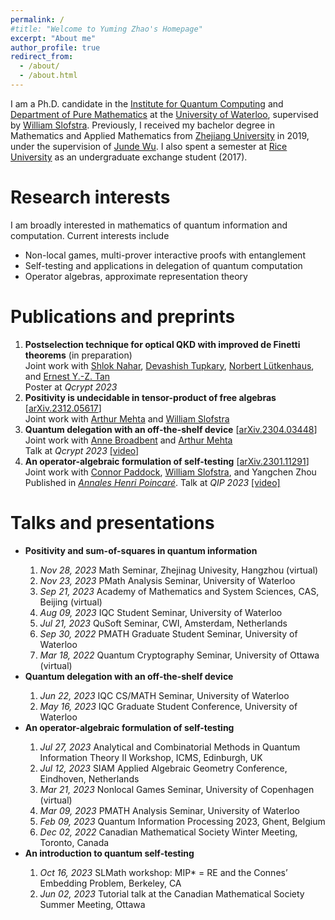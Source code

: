 ```yaml
---
permalink: /
#title: "Welcome to Yuming Zhao's Homepage"
excerpt: "About me"
author_profile: true
redirect_from: 
  - /about/
  - /about.html
---
```


I am a Ph.D. candidate in the [Institute for Quantum Computing](https://uwaterloo.ca/institute-for-quantum-computing/) and [Department of Pure Mathematics](https://uwaterloo.ca/pure-mathematics/) at the [University of Waterloo](https://uwaterloo.ca/), supervised by [William Slofstra](http://elliptic.space/). Previously, I received my bachelor degree in Mathematics and Applied Mathematics from [Zhejiang University](https://www.zju.edu.cn/english/) in 2019, under the supervision of [Junde Wu](https://person.zju.edu.cn/en/wujunde). I also spent a semester at [Rice University](https://www.rice.edu/) as an undergraduate exchange student (2017).


Research interests
======
I am broadly interested in mathematics of quantum information and computation. Current interests include
<ul>
  <li>Non-local games, multi-prover interactive proofs with entanglement</li>
  <li>Self-testing and applications in delegation of quantum computation</li>
  <li>Operator algebras, approximate representation theory</li>
</ul>



Publications and preprints
======
<ol>

<li><b>Postselection technique for optical QKD with improved de Finetti theorems</b> (in preparation)<br>
Joint work with <a href="https://scholar.google.com/citations?user=u3wtiyUAAAAJ&hl=en">Shlok Nahar</a>, <a href="https://scholar.google.ca/citations?user=QwOgOgUAAAAJ&hl=en">Devashish Tupkary</a>, <a href="https://uwaterloo.ca/institute-for-quantum-computing/profiles/norbert-lutkenhaus">Norbert Lütkenhaus</a>, and <a href="https://scholar.google.com/citations?user=c9S6cgIAAAAJ&hl=en">Ernest Y.-Z. Tan</a><br>
Poster at <em>Qcrypt 2023</em></li>

<li><b>Positivity is undecidable in tensor-product of free algebras</b> [<a href="https://arxiv.org/abs/2312.05617">arXiv.2312.05617</a>]<br>
Joint work with <a href="https://mysite.science.uottawa.ca/amehta2/">Arthur Mehta</a> and <a href="http://elliptic.space/">William Slofstra</a>  </li>



<li><b>Quantum delegation with an off-the-shelf device</b> [<a href="https://arxiv.org/abs/2304.03448">arXiv.2304.03448</a>]<br>
Joint work with <a href="https://mysite.science.uottawa.ca/abroadbe/">Anne Broadbent</a> and <a href="https://mysite.science.uottawa.ca/amehta2/">Arthur Mehta</a><br>
Talk at <em>Qcrypt 2023</em> <a href="https://www.youtube.com/watch?v=NjpF5lOewhc">[video]</a>  </li>

<li><b>An operator-algebraic formulation of self-testing</b> [<a href="https://arxiv.org/abs/2301.11291">arXiv.2301.11291</a>]<br>
Joint work with <a href="https://www.connorpaddock.page/home">Connor Paddock</a>, <a href="http://elliptic.space/">William Slofstra</a>, and Yangchen Zhou <br>
Published in <a href="https://doi.org/10.1007/s00023-023-01378-y"><em>Annales Henri Poincaré</em></a>. Talk at <em>QIP 2023</em> <a href="https://www.youtube.com/watch?v=QsFMjlEF7Wk">[video]</a> </li>


</ol>


Talks and presentations
======

<ul>

<li><b>Positivity and sum-of-squares in quantum information</b></li>
<ol>

<li><em>Nov 28, 2023 </em> Math Seminar, Zhejinag Univesity, Hangzhou (virtual)</li>

<li><em>Nov 23, 2023 </em> PMath Analysis Seminar, University of Waterloo</li>

<li><em>Sep 21, 2023 </em> Academy of Mathematics and System Sciences,
CAS, Beijing (virtual)</li>

<li><em>Aug 09, 2023 </em> IQC Student Seminar, University of Waterloo</li>

<li><em>Jul 21, 2023 </em> QuSoft Seminar, CWI, Amsterdam, Netherlands</li>

<li><em>Sep 30, 2022 </em> PMATH Graduate Student Seminar, University of Waterloo</li>

<li><em>Mar 18, 2022 </em> Quantum Cryptography Seminar, University of Ottawa (virtual)</li>
</ol>

<li><b>Quantum delegation with an off-the-shelf device </b></li>
<ol>
<li><em>Jun 22, 2023 </em> IQC CS/MATH Seminar, University of Waterloo</li>

<li><em>May 16, 2023 </em> IQC Graduate Student Conference, University of Waterloo</li>
</ol>

<li><b>An operator-algebraic formulation of self-testing </b></li>
<ol>
<li><em>Jul 27, 2023 </em> Analytical and Combinatorial Methods in Quantum Information Theory II Workshop, ICMS, Edinburgh, UK </li>

<li><em>Jul 12, 2023 </em> SIAM Applied Algebraic Geometry Conference, Eindhoven, Netherlands </li>

<li><em>Mar 21, 2023 </em> Nonlocal Games Seminar, University of Copenhagen (virtual)      </li>
<li><em>Mar 09, 2023 </em> PMATH Analysis Seminar, University of Waterloo       </li>
<li><em>Feb 09, 2023 </em> Quantum Information Processing 2023, Ghent, Belgium      </li>
<li><em>Dec 02, 2022 </em> Canadian Mathematical Society Winter Meeting, Toronto, Canada      </li>
</ol>

<li><b>An introduction to quantum self-testing </b></li>
<ol>

<li><em>Oct 16, 2023 </em> SLMath workshop: MIP* = RE and the Connes’ Embedding Problem, Berkeley, CA     </li>

<li><em>Jun 02, 2023 </em> Tutorial talk at the Canadian Mathematical Society Summer Meeting, Ottawa     </li>

</ol>

</ul>

